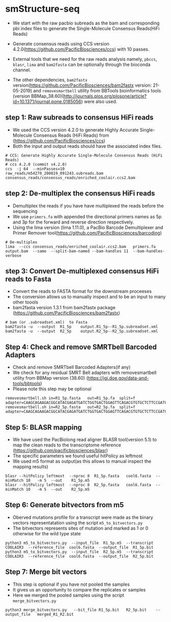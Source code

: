# smStructure-seq

- We start with the raw pacbio subreads as the bam and corresponding pbi index files to generate the Single-Molecule Consensus Reads(HiFi Reads)  

- Generate consensus reads using CCS version 4.2.0(https://github.com/PacificBiosciences/ccs) with 10 passes.

- External tools that we need for the raw reads analysis namely, `pbccs`, `blasr`, `lima` and `bam2fasta` can be optionally through the bioconda channel.

- The other dependencies, `bam2fastx` version(https://github.com/PacificBiosciences/bam2fastx version: 21-05-2019) and `removesmartbell` utility from BBTools bioinformatics tools (version BBMap_38.60)(http://journals.plos.org/plosone/article?id=10.1371/journal.pone.0185056) were also used.

step 1: Raw subreads to consensus HiFi reads
--------------------------------------------

- We used the CCS version 4.2.0 to generate Highly Accurate Single-Molecule Consensus Reads (HiFi Reads) from (https://github.com/PacificBiosciences/ccs)
- Both the input and output reads should have the associated index files.

```
# CCS: Generate Highly Accurate Single-Molecule Consensus Reads (HiFi Reads) 
# ccs 4.2.0 (commit v4.2.0)
ccs  -j 64  --minPasses=10  raw_reads/m54270_200819_091243.subreads.bam  consensus_reads/consensus_reads/enriched_coolair.ccs2.bam 
```

step 2: De-multiplex the consensus HiFi reads
--------------------------------------------

- Demultiplex the reads if you have have multiplexed the reads before the sequencing
- We use `primers.fa` with appended the directional primers names as 5p and 3p for the forward and reverse direction respectively.
- Using the lima version (lima 1.11.0),  a PacBio Barcode Demultiplexer and Primer Remover tool(https://github.com/PacificBiosciences/barcoding) 

```
# De-multiplex 
lima  --ccs consensus_reads/enriched_coolair.ccs2.bam   primers.fa   output.bam  --same  --split-bam-named --bam-handles 11  --bam-handles-verbose
```

step 3: Convert De-multiplexed consensus HiFi reads to Fasta 
------------------------------------------------------------

- Convert the reads to FASTA format for the downstream proceeses
- The conversion allows us to manually inspect and to be an input to many other toools
- bam2fasta version 1.3.1 from bam2fastx package (https://github.com/PacificBiosciences/bam2fastx)

```
# bam (or .subreadset.xml)  to Fasta
bam2fasta -u  --output  R1_5p    output.R1_5p--R1_5p.subreadset.xml
bam2fasta -u  --output  R2_5p    output.R2_5p--R2_5p.subreadset.xml
```

Step 4: Check and remove SMRTbell Barcoded Adapters
---------------------------------------------------

- Check and remove SMRTbell Barcoded Adapters(if any)
- We check for any residual SMRT Bell adapters with removesmartbell utility from BBMap version (38.60) (https://jgi.doe.gov/data-and-tools/bbtools)
- Please note this step may be optional

```
removesmartbell.sh in=R1_5p.fasta   out=R1_5p.fa  split=f adapter=CAAGCAGAAGACGGCATACGAGATGATCTGGTGACTGGAGTTCAGACGTGTGCTCTTCCGATC,GATCGGAAGAGCACACGTCTGAACTCCAGTCACCAGATCATCTCGTATGCCGTCTTCTGCTTG
removesmartbell.sh in=R2_5p.fasta   out=R2_5p.fa  split=f adapter=CAAGCAGAAGACGGCATACGAGATGATCTGGTGACTGGAGTTCAGACGTGTGCTCTTCCGATC,GATCGGAAGAGCACACGTCTGAACTCCAGTCACCAGATCATCTCGTATGCCGTCTTCTGCTTG
```

Step 5: BLASR mapping 
---------------------

- We have used the PacBiolong read aligner BLASR tool(version 5.1) to map the clean reads to the transcriptome reference (https://github.com/pacificbiosciences/blasr)
- The specific parameters we found useful hitPolicy as leftmost
- We used m5 format as output(as this allows to manual inspect the mapping results)

```
blasr --hitPolicy leftmost  --nproc 8  R1_5p.fasta   cool6.fasta  --minMatch 10   -m 5  --out    R1_5p.m5 
blasr --hitPolicy leftmost  --nproc 8  R2_5p.fasta   cool6.fasta  --minMatch 10   -m 5  --out    R2_5p.m5 
```

Step 6: Generate bitvectors from m5
-----------------------------------

- Oberved mutations profile for a transcript were made as the binary vectors representatation using the script `m5_to_bitvectors.py`
- The bitvectors represents sites of mutation and marked as 1 or 0 otherwise for the wild type state


```
python3 m5_to_bitvectors.py  --input_file  R1_5p.m5  --transcript COOLAIR3  --reference_file  cool6.fasta  --output_file  R1_5p.bit
python3 m5_to_bitvectors.py  --input_file  R2_5p.m5  --transcript COOLAIR3  --reference_file  cool6.fasta  --output_file  R2_5p.bit
```


Step 7: Merge bit vectors 
-------------------------

- This step is optional if you have not pooled the samples
- It gives us an opportunity to compare the replicates or samples
- Here we merged the pooled samples using the script `merge_bitvectors.py` 


```
python3 merge_bitvectors.py   --bit_file R1_5p.bit   R2_5p.bit    --output_file   merged_R1_R2.bit

```


